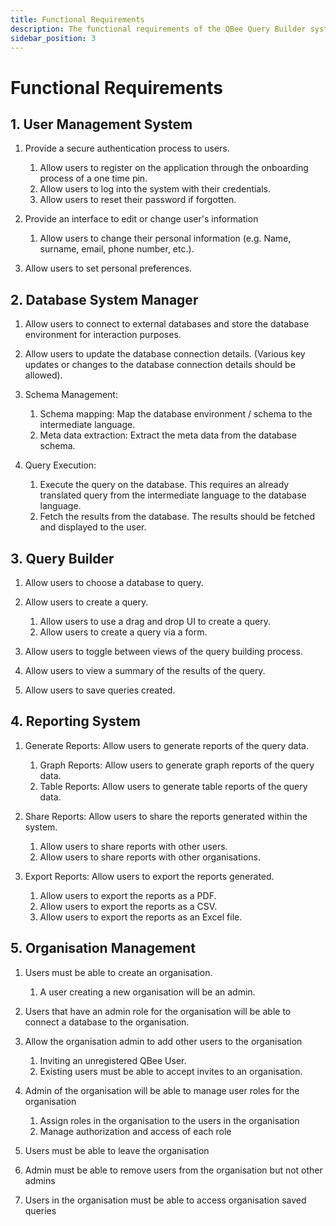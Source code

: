 ```yaml
---
title: Functional Requirements
description: The functional requirements of the QBee Query Builder system
sidebar_position: 3
---
```


# Functional Requirements

## 1. User Management System

1. Provide a secure authentication process to users.
   1. Allow users to register on the application through the onboarding process of a one time pin.
   2. Allow users to log into the system with their credentials.
   3. Allow users to reset their password if forgotten.

2. Provide an interface to edit or change user's information
   1. Allow users to change their personal information (e.g. Name, surname, email, phone number, etc.).

3. Allow users to set personal preferences.

## 2. Database System Manager

1. Allow users to connect to external databases and store the database environment for interaction purposes.

2. Allow users to update the database connection details. (Various key updates or changes to the database connection details should be allowed).

3. Schema Management:
   1. Schema mapping: Map the database environment / schema to the intermediate language.
   2. Meta data extraction: Extract the meta data from the database schema.

4. Query Execution:
   1. Execute the query on the database. This requires an already translated query from the intermediate language to the database language.
   2. Fetch the results from the database. The results should be fetched and displayed to the user.

## 3. Query Builder

1. Allow users to choose a database to query.

2. Allow users to create a query.
   1. Allow users to use a drag and drop UI to create a query.
   2. Allow users to create a query via a form.

3. Allow users to toggle between views of the query building process.

4. Allow users to view a summary of the results of the query.

5. Allow users to save queries created.

## 4. Reporting System

1. Generate Reports: Allow users to generate reports of the query data.
   1. Graph Reports: Allow users to generate graph reports of the query data.
   2. Table Reports: Allow users to generate table reports of the query data.

2. Share Reports: Allow users to share the reports generated within the system.
   1. Allow users to share reports with other users.
   2. Allow users to share reports with other organisations.
   
3. Export Reports: Allow users to export the reports generated.
   1. Allow users to export the reports as a PDF.
   2. Allow users to export the reports as a CSV.
   3. Allow users to export the reports as an Excel file.

## 5. Organisation Management

1. Users must be able to create an organisation.
    1. A user creating a new organisation will be an admin.

2. Users that have an admin role for the organisation will be able to connect a database to the organisation.

3. Allow the organisation admin to add other users to the organisation
    1. Inviting an unregistered QBee User.
    2. Existing users must be able to accept invites to an organisation.

4. Admin of the organisation will be able to manage user roles for the organisation
    1. Assign roles in the organisation to the users in the organisation
    2. Manage authorization and access of each role

5. Users must be able to leave the organisation

6. Admin must be able to remove users from the organisation but not other admins

7. Users in the organisation must be able to access organisation saved queries